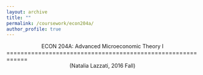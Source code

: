 ```yaml
---
layout: archive
title: ""
permalink: /coursework/econ204a/
author_profile: true
---
```


<center>ECON 204A: Advanced Microeconomic Theory I </center>
============================================================

<center>(Natalia Lazzati, 2016 Fall)</center>



